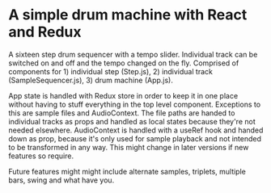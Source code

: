 # A simple drum machine with React and Redux

A sixteen step drum sequencer with a tempo slider. Individual track can be switched on and off and the tempo changed on the fly. Comprised of components for 1) individual step (Step.js), 2) individual track (SampleSequencer.js), 3) drum machine (App.js).

App state is handled with Redux store in order to keep it in one place without having to stuff everything in the top level component. Exceptions to this are sample files and AudioContext. The file paths are handed to individual tracks as props and handled as local states because they're not needed elsewhere. AudioContext is handled with a useRef hook and handed down as prop, because it's only used for sample playback and not intended to be transformed in any way. This might change in later versions if new features so require.

Future features might might include alternate samples, triplets, multiple bars, swing and what have you.
